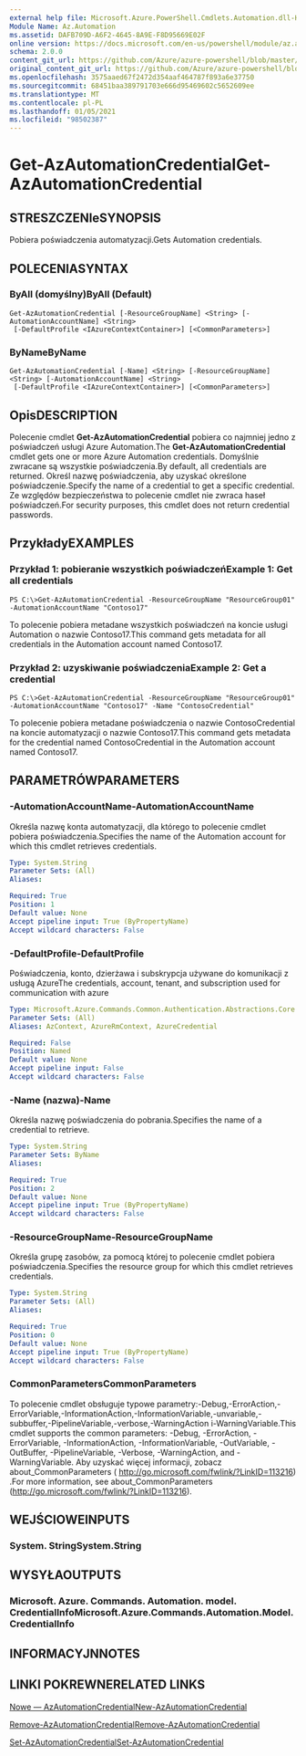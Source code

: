 ```yaml
---
external help file: Microsoft.Azure.PowerShell.Cmdlets.Automation.dll-Help.xml
Module Name: Az.Automation
ms.assetid: DAFB709D-A6F2-4645-8A9E-F8D95669E02F
online version: https://docs.microsoft.com/en-us/powershell/module/az.automation/get-azautomationcredential
schema: 2.0.0
content_git_url: https://github.com/Azure/azure-powershell/blob/master/src/Automation/Automation/help/Get-AzAutomationCredential.md
original_content_git_url: https://github.com/Azure/azure-powershell/blob/master/src/Automation/Automation/help/Get-AzAutomationCredential.md
ms.openlocfilehash: 3575aaed67f2472d354aaf464787f893a6e37750
ms.sourcegitcommit: 68451baa389791703e666d95469602c5652609ee
ms.translationtype: MT
ms.contentlocale: pl-PL
ms.lasthandoff: 01/05/2021
ms.locfileid: "98502387"
---
```

# <span data-ttu-id="060c9-101">Get-AzAutomationCredential</span><span class="sxs-lookup"><span data-stu-id="060c9-101">Get-AzAutomationCredential</span></span>

## <span data-ttu-id="060c9-102">STRESZCZENIe</span><span class="sxs-lookup"><span data-stu-id="060c9-102">SYNOPSIS</span></span>
<span data-ttu-id="060c9-103">Pobiera poświadczenia automatyzacji.</span><span class="sxs-lookup"><span data-stu-id="060c9-103">Gets Automation credentials.</span></span>

## <span data-ttu-id="060c9-104">POLECENIA</span><span class="sxs-lookup"><span data-stu-id="060c9-104">SYNTAX</span></span>

### <span data-ttu-id="060c9-105">ByAll (domyślny)</span><span class="sxs-lookup"><span data-stu-id="060c9-105">ByAll (Default)</span></span>
```
Get-AzAutomationCredential [-ResourceGroupName] <String> [-AutomationAccountName] <String>
 [-DefaultProfile <IAzureContextContainer>] [<CommonParameters>]
```

### <span data-ttu-id="060c9-106">ByName</span><span class="sxs-lookup"><span data-stu-id="060c9-106">ByName</span></span>
```
Get-AzAutomationCredential [-Name] <String> [-ResourceGroupName] <String> [-AutomationAccountName] <String>
 [-DefaultProfile <IAzureContextContainer>] [<CommonParameters>]
```

## <span data-ttu-id="060c9-107">Opis</span><span class="sxs-lookup"><span data-stu-id="060c9-107">DESCRIPTION</span></span>
<span data-ttu-id="060c9-108">Polecenie cmdlet **Get-AzAutomationCredential** pobiera co najmniej jedno z poświadczeń usługi Azure Automation.</span><span class="sxs-lookup"><span data-stu-id="060c9-108">The **Get-AzAutomationCredential** cmdlet gets one or more Azure Automation credentials.</span></span>
<span data-ttu-id="060c9-109">Domyślnie zwracane są wszystkie poświadczenia.</span><span class="sxs-lookup"><span data-stu-id="060c9-109">By default, all credentials are returned.</span></span>
<span data-ttu-id="060c9-110">Określ nazwę poświadczenia, aby uzyskać określone poświadczenie.</span><span class="sxs-lookup"><span data-stu-id="060c9-110">Specify the name of a credential to get a specific credential.</span></span>
<span data-ttu-id="060c9-111">Ze względów bezpieczeństwa to polecenie cmdlet nie zwraca haseł poświadczeń.</span><span class="sxs-lookup"><span data-stu-id="060c9-111">For security purposes, this cmdlet does not return credential passwords.</span></span>

## <span data-ttu-id="060c9-112">Przykłady</span><span class="sxs-lookup"><span data-stu-id="060c9-112">EXAMPLES</span></span>

### <span data-ttu-id="060c9-113">Przykład 1: pobieranie wszystkich poświadczeń</span><span class="sxs-lookup"><span data-stu-id="060c9-113">Example 1: Get all credentials</span></span>
```
PS C:\>Get-AzAutomationCredential -ResourceGroupName "ResourceGroup01" -AutomationAccountName "Contoso17"
```

<span data-ttu-id="060c9-114">To polecenie pobiera metadane wszystkich poświadczeń na koncie usługi Automation o nazwie Contoso17.</span><span class="sxs-lookup"><span data-stu-id="060c9-114">This command gets metadata for all credentials in the Automation account named Contoso17.</span></span>

### <span data-ttu-id="060c9-115">Przykład 2: uzyskiwanie poświadczenia</span><span class="sxs-lookup"><span data-stu-id="060c9-115">Example 2: Get a credential</span></span>
```
PS C:\>Get-AzAutomationCredential -ResourceGroupName "ResourceGroup01" -AutomationAccountName "Contoso17" -Name "ContosoCredential"
```

<span data-ttu-id="060c9-116">To polecenie pobiera metadane poświadczenia o nazwie ContosoCredential na koncie automatyzacji o nazwie Contoso17.</span><span class="sxs-lookup"><span data-stu-id="060c9-116">This command gets metadata for the credential named ContosoCredential in the Automation account named Contoso17.</span></span>

## <span data-ttu-id="060c9-117">PARAMETRÓW</span><span class="sxs-lookup"><span data-stu-id="060c9-117">PARAMETERS</span></span>

### <span data-ttu-id="060c9-118">-AutomationAccountName</span><span class="sxs-lookup"><span data-stu-id="060c9-118">-AutomationAccountName</span></span>
<span data-ttu-id="060c9-119">Określa nazwę konta automatyzacji, dla którego to polecenie cmdlet pobiera poświadczenia.</span><span class="sxs-lookup"><span data-stu-id="060c9-119">Specifies the name of the Automation account for which this cmdlet retrieves credentials.</span></span>

```yaml
Type: System.String
Parameter Sets: (All)
Aliases:

Required: True
Position: 1
Default value: None
Accept pipeline input: True (ByPropertyName)
Accept wildcard characters: False
```

### <span data-ttu-id="060c9-120">-DefaultProfile</span><span class="sxs-lookup"><span data-stu-id="060c9-120">-DefaultProfile</span></span>
<span data-ttu-id="060c9-121">Poświadczenia, konto, dzierżawa i subskrypcja używane do komunikacji z usługą Azure</span><span class="sxs-lookup"><span data-stu-id="060c9-121">The credentials, account, tenant, and subscription used for communication with azure</span></span>

```yaml
Type: Microsoft.Azure.Commands.Common.Authentication.Abstractions.Core.IAzureContextContainer
Parameter Sets: (All)
Aliases: AzContext, AzureRmContext, AzureCredential

Required: False
Position: Named
Default value: None
Accept pipeline input: False
Accept wildcard characters: False
```

### <span data-ttu-id="060c9-122">-Name (nazwa)</span><span class="sxs-lookup"><span data-stu-id="060c9-122">-Name</span></span>
<span data-ttu-id="060c9-123">Określa nazwę poświadczenia do pobrania.</span><span class="sxs-lookup"><span data-stu-id="060c9-123">Specifies the name of a credential to retrieve.</span></span>

```yaml
Type: System.String
Parameter Sets: ByName
Aliases:

Required: True
Position: 2
Default value: None
Accept pipeline input: True (ByPropertyName)
Accept wildcard characters: False
```

### <span data-ttu-id="060c9-124">-ResourceGroupName</span><span class="sxs-lookup"><span data-stu-id="060c9-124">-ResourceGroupName</span></span>
<span data-ttu-id="060c9-125">Określa grupę zasobów, za pomocą której to polecenie cmdlet pobiera poświadczenia.</span><span class="sxs-lookup"><span data-stu-id="060c9-125">Specifies the resource group for which this cmdlet retrieves credentials.</span></span>

```yaml
Type: System.String
Parameter Sets: (All)
Aliases:

Required: True
Position: 0
Default value: None
Accept pipeline input: True (ByPropertyName)
Accept wildcard characters: False
```

### <span data-ttu-id="060c9-126">CommonParameters</span><span class="sxs-lookup"><span data-stu-id="060c9-126">CommonParameters</span></span>
<span data-ttu-id="060c9-127">To polecenie cmdlet obsługuje typowe parametry:-Debug,-ErrorAction,-ErrorVariable,-InformationAction,-InformationVariable,-unvariable,-subbuffer,-PipelineVariable,-verbose,-WarningAction i-WarningVariable.</span><span class="sxs-lookup"><span data-stu-id="060c9-127">This cmdlet supports the common parameters: -Debug, -ErrorAction, -ErrorVariable, -InformationAction, -InformationVariable, -OutVariable, -OutBuffer, -PipelineVariable, -Verbose, -WarningAction, and -WarningVariable.</span></span> <span data-ttu-id="060c9-128">Aby uzyskać więcej informacji, zobacz about_CommonParameters ( http://go.microsoft.com/fwlink/?LinkID=113216) .</span><span class="sxs-lookup"><span data-stu-id="060c9-128">For more information, see about_CommonParameters (http://go.microsoft.com/fwlink/?LinkID=113216).</span></span>

## <span data-ttu-id="060c9-129">WEJŚCIOWE</span><span class="sxs-lookup"><span data-stu-id="060c9-129">INPUTS</span></span>

### <span data-ttu-id="060c9-130">System. String</span><span class="sxs-lookup"><span data-stu-id="060c9-130">System.String</span></span>

## <span data-ttu-id="060c9-131">WYSYŁA</span><span class="sxs-lookup"><span data-stu-id="060c9-131">OUTPUTS</span></span>

### <span data-ttu-id="060c9-132">Microsoft. Azure. Commands. Automation. model. CredentialInfo</span><span class="sxs-lookup"><span data-stu-id="060c9-132">Microsoft.Azure.Commands.Automation.Model.CredentialInfo</span></span>

## <span data-ttu-id="060c9-133">INFORMACYJN</span><span class="sxs-lookup"><span data-stu-id="060c9-133">NOTES</span></span>

## <span data-ttu-id="060c9-134">LINKI POKREWNE</span><span class="sxs-lookup"><span data-stu-id="060c9-134">RELATED LINKS</span></span>

[<span data-ttu-id="060c9-135">Nowe — AzAutomationCredential</span><span class="sxs-lookup"><span data-stu-id="060c9-135">New-AzAutomationCredential</span></span>](./New-AzAutomationCredential.md)

[<span data-ttu-id="060c9-136">Remove-AzAutomationCredential</span><span class="sxs-lookup"><span data-stu-id="060c9-136">Remove-AzAutomationCredential</span></span>](./Remove-AzAutomationCredential.md)

[<span data-ttu-id="060c9-137">Set-AzAutomationCredential</span><span class="sxs-lookup"><span data-stu-id="060c9-137">Set-AzAutomationCredential</span></span>](./Set-AzAutomationCredential.md)


